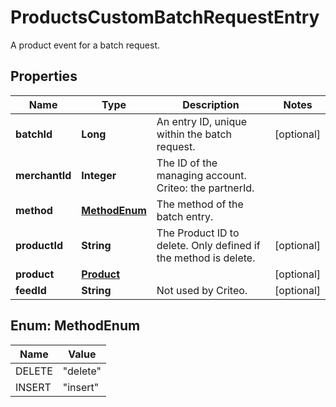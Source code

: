 

# ProductsCustomBatchRequestEntry

A product event for a batch request.

## Properties

| Name | Type | Description | Notes |
|------------ | ------------- | ------------- | -------------|
|**batchId** | **Long** | An entry ID, unique within the batch request. |  [optional] |
|**merchantId** | **Integer** | The ID of the managing account. Criteo: the partnerId. |  |
|**method** | [**MethodEnum**](#MethodEnum) | The method of the batch entry. |  |
|**productId** | **String** | The Product ID to delete. Only defined if the method is delete. |  [optional] |
|**product** | [**Product**](Product.md) |  |  [optional] |
|**feedId** | **String** | Not used by Criteo. |  [optional] |



## Enum: MethodEnum

| Name | Value |
|---- | -----|
| DELETE | &quot;delete&quot; |
| INSERT | &quot;insert&quot; |



